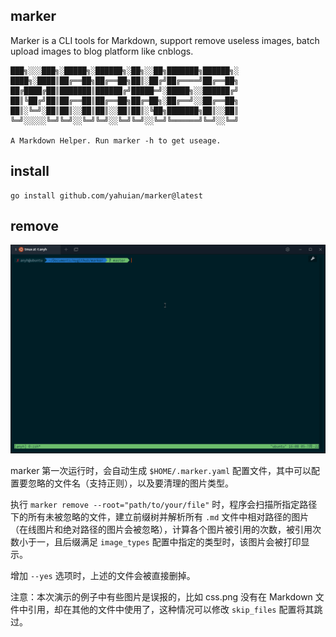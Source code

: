 ## marker
Marker is a CLI tools for Markdown, support remove useless images,
batch upload images to blog platform like cnblogs.

```
███╗░░░███╗░█████╗░██████╗░██╗░░██╗███████╗██████╗░
████╗░████║██╔══██╗██╔══██╗██║░██╔╝██╔════╝██╔══██╗
██╔████╔██║███████║██████╔╝█████═╝░█████╗░░██████╔╝
██║╚██╔╝██║██╔══██║██╔══██╗██╔═██╗░██╔══╝░░██╔══██╗
██║░╚═╝░██║██║░░██║██║░░██║██║░╚██╗███████╗██║░░██║
╚═╝░░░░░╚═╝╚═╝░░╚═╝╚═╝░░╚═╝╚═╝░░╚═╝╚══════╝╚═╝░░╚═╝

A Markdown Helper. Run marker -h to get useage.
```

## install

```shell
go install github.com/yahuian/marker@latest
```

## remove

![](images/remove.gif)

marker 第一次运行时，会自动生成 ``$HOME/.marker.yaml`` 配置文件，其中可以配置要忽略的文件名（支持正则），以及要清理的图片类型。

执行 ``marker remove --root="path/to/your/file"`` 时，程序会扫描所指定路径下的所有未被忽略的文件，建立前缀树并解析所有 ``.md`` 文件中相对路径的图片（在线图片和绝对路径的图片会被忽略），计算各个图片被引用的次数，被引用次数小于一，且后缀满足 ``image_types`` 配置中指定的类型时，该图片会被打印显示。

增加 ``--yes`` 选项时，上述的文件会被直接删掉。

注意：本次演示的例子中有些图片是误报的，比如 css.png 没有在 Markdown 文件中引用，却在其他的文件中使用了，这种情况可以修改 ``skip_files`` 配置将其跳过。
